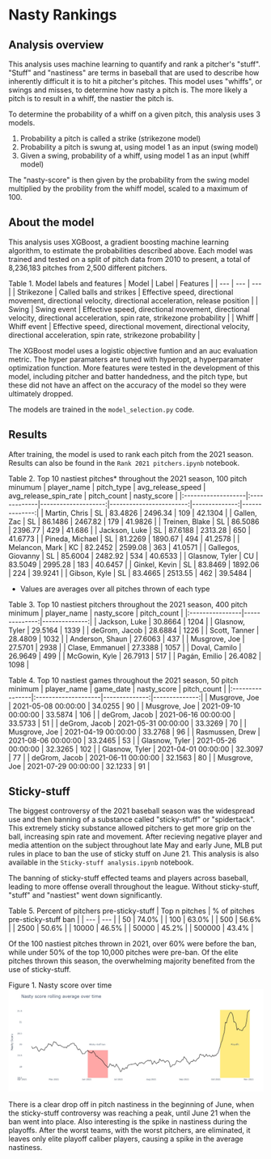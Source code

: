 # Nasty Rankings
## Analysis overview
This analysis uses machine learning to quantify and rank a pitcher's "stuff". "Stuff" and "nastiness" are terms in baseball that are used to describe how inherently difficult it is to hit a pitcher's pitches. This model uses "whiffs", or swings and misses, to determine how nasty a pitch is. The more likely a pitch is to result in a whiff, the nastier the pitch is.

To determine the probability of a whiff on a given pitch, this analysis uses 3 models.
1. Probability a pitch is called a strike (strikezone model)
3. Probability a pitch is swung at, using model 1 as an input (swing model)
4. Given a swing, probability of a whiff, using model 1 as an input (whiff model)

The "nasty-score" is then given by the probability from the swing model multiplied by the probility from the whiff model, scaled to a maximum of 100.

## About the model
This analysis uses XGBoost, a gradient boosting machine learning algorithm, to estimate the probabilities described above. Each model was trained and tested on a split of pitch data from 2010 to present, a total of 8,236,183 pitches from 2,500 different pitchers.

Table 1. Model labels and features
| Model | Label | Features |
| --- | --- | --- |
| Strikezone | Called balls and strikes | Effective speed, directional movement, directional velocity, directional acceleration, release position |
| Swing | Swing event | Effective speed, directional movement, directional velocity, directional acceleration, spin rate, strikezone probability |
| Whiff | Whiff event | Effective speed, directional movement, directional velocity, directional acceleration, spin rate, strikezone probability |

The XGBoost model uses a logistic objective funtion and an auc evaluation metric. The hyper paramaters are tuned with hyperopt, a hyperparamater optimization function. More features were tested in the development of this model, including pitcher and batter handedness, and the pitch type, but these did not have an affect on the accuracy of the model so they were ultimately dropped.

The models are trained in the ``model_selection.py`` code.

## Results
After training, the model is used to rank each pitch from the 2021 season. Results can also be found in the ``Rank 2021 pitchers.ipynb`` notebook.

Table 2. Top 10 nastiest pitches* throughout the 2021 season, 100 pitch minumum
| player_name        | pitch_type   |   avg_release_speed |   avg_release_spin_rate |   pitch_count |   nasty_score |
|:-------------------|:-------------|--------------------:|------------------------:|--------------:|--------------:|
| Martin, Chris      | SL           |             83.4826 |                 2496.34 |           109 |       42.1304 |
| Gallen, Zac        | SL           |             86.1486 |                 2467.82 |           179 |       41.9826 |
| Treinen, Blake     | SL           |             86.5086 |                 2396.77 |           429 |       41.686  |
| Jackson, Luke      | SL           |             87.6188 |                 2313.28 |           650 |       41.6773 |
| Pineda, Michael    | SL           |             81.2269 |                 1890.67 |           494 |       41.2578 |
| Melancon, Mark     | KC           |             82.2452 |                 2599.08 |           363 |       41.0571 |
| Gallegos, Giovanny | SL           |             85.6004 |                 2482.92 |           534 |       40.6533 |
| Glasnow, Tyler     | CU           |             83.5049 |                 2995.28 |           183 |       40.6457 |
| Ginkel, Kevin      | SL           |             83.8469 |                 1892.06 |           224 |       39.9241 |
| Gibson, Kyle       | SL           |             83.4665 |                 2513.55 |           462 |       39.5484 |
* Values are averages over all pitches thrown of each type 

Table 3. Top 10 nastiest pitchers throughout the 2021 season, 400 pitch minimum
| player_name     |   nasty_score |   pitch_count |
|:----------------|--------------:|--------------:|
| Jackson, Luke   |       30.8664 |          1204 |
| Glasnow, Tyler  |       29.5164 |          1339 |
| deGrom, Jacob   |       28.6884 |          1226 |
| Scott, Tanner   |       28.4809 |          1032 |
| Anderson, Shaun |       27.6063 |           437 |
| Musgrove, Joe   |       27.5701 |          2938 |
| Clase, Emmanuel |       27.3388 |          1057 |
| Doval, Camilo   |       26.9649 |           499 |
| McGowin, Kyle   |       26.7913 |           517 |
| Pagán, Emilio   |       26.4082 |          1098 |

Table 4. Top 10 nastiest games throughout the 2021 season, 50 pitch minimum
| player_name     | game_date           |   nasty_score |   pitch_count |
|:----------------|:--------------------|--------------:|--------------:|
| Musgrove, Joe   | 2021-05-08 00:00:00 |       34.0255 |            90 |
| Musgrove, Joe   | 2021-09-10 00:00:00 |       33.5874 |           106 |
| deGrom, Jacob   | 2021-06-16 00:00:00 |       33.5733 |            51 |
| deGrom, Jacob   | 2021-05-31 00:00:00 |       33.3269 |            70 |
| Musgrove, Joe   | 2021-04-19 00:00:00 |       33.2768 |            96 |
| Rasmussen, Drew | 2021-08-06 00:00:00 |       33.2465 |            53 |
| Glasnow, Tyler  | 2021-05-26 00:00:00 |       32.3265 |           102 |
| Glasnow, Tyler  | 2021-04-01 00:00:00 |       32.3097 |            77 |
| deGrom, Jacob   | 2021-06-11 00:00:00 |       32.1563 |            80 |
| Musgrove, Joe   | 2021-07-29 00:00:00 |       32.1233 |            91 |

## Sticky-stuff
The biggest controversy of the 2021 baseball season was the widespread use and then banning of a substance called "sticky-stuff" or "spidertack". This extremely sticky substance allowed pitchers to get more grip on the ball, increasing spin rate and movement. After recieving negative player and media attention on the subject throughout late May and early June, MLB put rules in place to ban the use of sticky stuff on June 21. This analysis is also available in the ``Sticky-stuff analysis.ipynb`` notebook.

The banning of sticky-stuff effected teams and players across baseball, leading to more offense overall throughout the league. Without sticky-stuff, "stuff" and "nastiest" went down significantly.

Table 5. Percent of pitchers pre-sticky-stuff
| Top n pitches | % of pitches pre-sticky-stuff ban |
| --- | --- |
| 50 | 74.0% |
| 100 | 63.0% |
| 500 | 56.6% |
| 2500 | 50.6% |
| 10000 | 46.5% |
| 50000 | 45.2% |
| 500000 | 43.4% |

Of the 100 nastiest pitches thrown in 2021, over 60% were before the ban, while under 50% of the top 10,000 pitches were pre-ban. Of the elite pitches thrown this season, the overwhelming majority benefited from the use of sticky-stuff.

Figure 1. Nasty score over time
![alt text](https://github.com/rileymjames/nasty_rankings/blob/main/images/nasty_plot.jpeg)

There is a clear drop off in pitch nastiness in the beginning of June, when the sticky-stuff controversy was reaching a peak, until June 21 when the ban went into place. Also interesting is the spike in nastiness during the playoffs. After the worst teams, with the worst pitchers, are eliminated, it leaves only elite playoff caliber players, causing a spike in the average nastiness.
